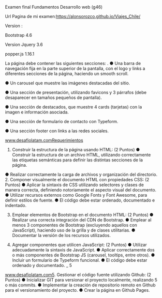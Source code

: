 Examen final Fundamentos Desarrollo web (g46)


Url Pagina de mi examen:https://alonsorozco.github.io/Viajes_Chile/


Version :

Bootstrap 4.6

Version Jquery 3.6

popper.js 1.16.1











La página debe contener las siguientes secciones:
.
● Una barra de navegación fija en la parte superior de la pantalla, con el logo y links a
diferentes secciones de la página, haciendo un smooth scroll.

● Un carousel que muestre las imágenes destacadas del sitio.

● Una sección de presentación, utilizando favicons y 3 párrafos (debe desaparecer en
tamaños pequeños de pantalla).

● Una sección de destacados, que muestre 4 cards (tarjetas) con la imagen e
información asociada.

● Una sección de formulario de contacto con Typeform.

● Una sección footer con links a las redes sociales.



www.desafiolatam.comRequerimientos
1. Construir la estructura de la página usando HTML: (2 Puntos)
● Construir la estructura de un archivo HTML, utilizando correctamente las
etiquetas semánticas para definir las distintas secciones de la página.

● Realizar correctamente la carga de archivos y organización del directorio.
2. Componer visualmente el documento HTML con propiedades CSS: (2 Puntos)
● Aplicar la sintaxis de CSS utilizando selectores y clases de manera correcta,
definiendo notoriamente el aspecto visual del documento.
● Utilizar recursos externos como Google Fonts y Font Awesome, para definir
estilos de fuente.
● El código debe estar ordenado, documentado e indentado.

3. Emplear elementos de Bootstrap en el documento HTML: (2 Puntos)
● Realizar una correcta integración del CDN de Bootstrap.
● Emplear al menos 3 componentes de Bootstrap (excluyendo aquellos con
JavaScript), haciendo uso de la grilla y de clases utilitarias.
● Documentar la versión de los recursos utilizados.

4. Agregar componentes que utilicen JavaScript: (2 Puntos)
● Utilizar adecuadamente la sintaxis de JavaScript.
● Aplicar correctamente dos o más componentes de Bootstrap JS (carousel,
tooltips, entre otros).
● Incluir un formulario de Typeform funcional.
● El código debe estar ordenado y documentado.
_ 5

www.desafiolatam.com5. Gestionar el código fuente utilizando Github: (2 Puntos)
● Inicializar GIT para versionar el proyecto localmente, realizando 5 o más
commits.
● Implementar la creación de repositorio remoto en Github para el
versionamiento del proyecto.
● Crear la página en Github Pages.